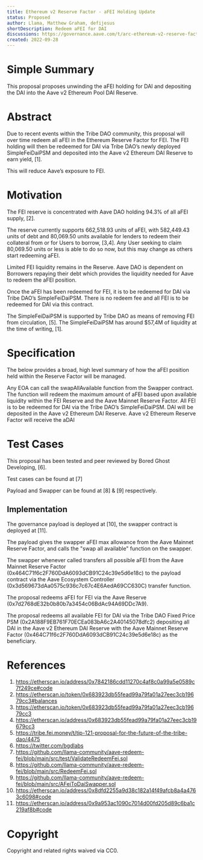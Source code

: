 ```yaml
---
title: Ethereum v2 Reserve Factor - aFEI Holding Update
status: Proposed
author: Llama, Matthew Graham, defijesus
shortDescription: Redeem aFEI for DAI
discussions: https://governance.aave.com/t/arc-ethereum-v2-reserve-factor-afei-holding-update/9401
created: 2022-09-28
---
```


# Simple Summary

This proposal proposes unwinding the aFEI holding for DAI and depositing the DAI into the Aave v2 Ethereum Pool DAI Reserve.

# Abstract

Due to recent events within the Tribe DAO community, this proposal will over time redeem all aFEI in the Ethereum Reserve Factor for FEI. The FEI holding will then be redeemed for DAI via Tribe DAO’s newly deployed SimpleFeiDaiPSM and deposited into the Aave v2 Ethereum DAI Reserve to earn yield, [1].

This will reduce Aave’s exposure to FEI. 

# Motivation

The FEI reserve is concentrated with Aave DAO holding 94.3% of all aFEI supply, [2]. 

The reserve currently supports 662,518.93 units of aFEI, with 582,449.43 units of debt and 80,069.50 units available for lenders to redeem their collateral from or for Users to borrow, [3,4]. Any User seeking to claim 80,069.50 units or less is able to do so now, but this may change as others start redeeming aFEI. 

Limited FEI liquidity remains in the Reserve. Aave DAO is dependent on Borrowers repaying their debt which provides the liquidity needed for Aave to redeem the aFEI position.

Once the aFEI has been redeemed for FEI, it is to be redeemed for DAI via Tribe DAO’s SimpleFeiDaiPSM. There is no redeem fee and all FEI is to be redeemed for DAI via this contract.

The SimpleFeiDaiPSM is supported by Tribe DAO as means of removing FEI from circulation, [5]. The SimpleFeiDaiPSM has around $57,4M of liquidity at the time of writing, [1].

# Specification

The below provides a broad, high level summary of how the aFEI position held within the Reserve Factor will be managed. 

Any EOA can call the swapAllAvailable function from the Swapper contract.
The function will redeem the maximum amount of aFEI based upon available liquidity within the FEI Reserve and the Aave Mainnet Reserve Factor.
All FEI is to be redeemed for DAI via the Tribe DAO’s SimpleFeiDaiPSM.
DAI will be deposited in the Aave v2 Ethereum DAI Reserve.
Aave v2 Ethereum Reserve Factor will receive the aDAI

# Test Cases

This proposal has been tested and peer reviewed by Bored Ghost Developing, [6].

Test cases can be found at [7]

Payload and Swapper can be found at [8] & [9] respectively.

## Implementation

The governance payload is deployed at [10], the swapper contract is deployed at [11]. 

The payload gives the swapper aFEI max allowance from the Aave Mainnet Reserve Factor, and calls the "swap all available" function on the swapper.

The swapper whenever called transfers all possible aFEI from the Aave Mainnet Reserve Factor (0x464C71f6c2F760DdA6093dCB91C24c39e5d6e18c) to the payload contract via the Aave Ecosystem Controller (0x3d569673dAa0575c936c7c67c4E6AedA69CC630C) transfer function.

The proposal redeems aFEI for FEI via the Aave Reserve (0x7d2768dE32b0b80b7a3454c06BdAc94A69DDc7A9).

The proposal redeems all available FEI for DAI via the Tribe DAO Fixed Price PSM (0x2A188F9EB761F70ECEa083bA6c2A40145078dfc2) depositing all DAI in the Aave v2 Ethereum DAI Reserve with the Aave Mainnet Reserve Factor (0x464C71f6c2F760DdA6093dCB91C24c39e5d6e18c) as the beneficiary.


# References

1. https://etherscan.io/address/0x7842186cdd11270c4af8c0a99a5e0589c7f249ce#code
2. https://etherscan.io/token/0x683923db55fead99a79fa01a27eec3cb19679cc3#balances
3. https://etherscan.io/token/0x683923db55fead99a79fa01a27eec3cb19679cc3
4. https://etherscan.io/address/0x683923db55fead99a79fa01a27eec3cb19679cc3
5. https://tribe.fei.money/t/tip-121-proposal-for-the-future-of-the-tribe-dao/4475
6. https://twitter.com/bgdlabs
7. https://github.com/llama-community/aave-redeem-fei/blob/main/src/test/ValidateRedeemFei.sol 
8. https://github.com/llama-community/aave-redeem-fei/blob/main/src/RedeemFei.sol
9. https://github.com/llama-community/aave-redeem-fei/blob/main/src/AFeiToDaiSwapper.sol
10. https://etherscan.io/address/0x8dfd2255a9d38c182a14f49afcb8a4a4763c6098#code
11. https://etherscan.io/address/0x9a953ac1090c7014d00fd205d89c6ba1c219af8b#code

# Copyright

Copyright and related rights waived via CC0.
